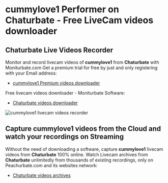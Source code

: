 # cummylove1 Performer on Chaturbate - Free LiveCam videos downloader

## Chaturbate Live Videos Recorder

Monitor and record livecam videos of **cummylove1** from **Chaturbate** with Moniturbate.com
Get a premium trial for free by just and only registering with your Email address:
* [cummylove1 Premium videos downloader](https://moniturbate.com/request-demo-licence-key.html)

Free livecam videos downloader - Moniturbate Software:
* [Chaturbate videos downloader](https://moniturbate.com/moniturbate-download-software.html)

![cummylove1 livecam videos recorder](https://peachurnet.com/templates/moniturbate-software.png)


## Capture cummylove1 videos from the Cloud and watch your recordings on Streaming

Without the need of downloading a software, capture **cummylove1** livecam videos from **Chaturbate** 100% online.
Watch Livecam archives from **Chaturbate** unlimitedly from thousands of existing recordings, only on Peachurbate.com and its websites network:
* [Chaturbate videos archives](https://peachurnet.com/)